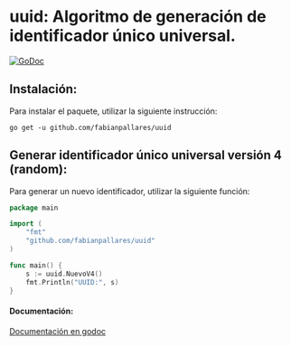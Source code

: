 # uuid: Algoritmo de generación de identificador único universal.

[![GoDoc](https://godoc.org/github.com/fabianpallares/jwt?status.svg)](https://godoc.org/github.com/fabianpallares/uuid)

## Instalación:
Para instalar el paquete, utilizar la siguiente instrucción:
```
go get -u github.com/fabianpallares/uuid
```

## Generar identificador único universal versión 4 (random):
Para generar un nuevo identificador, utilizar la siguiente función:

```GO
package main

import (
    "fmt"
    "github.com/fabianpallares/uuid"
)

func main() {
    s := uuid.NuevoV4()
    fmt.Println("UUID:", s)
}
```

#### Documentación:
[Documentación en godoc](https://godoc.org/github.com/fabianpallares/uuid)